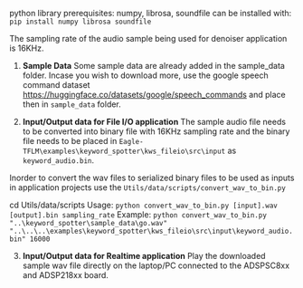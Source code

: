 python library prerequisites: numpy, librosa, soundfile
can be installed with: `pip install numpy librosa soundfile`

The sampling rate of the audio sample being used for denoiser application is 16KHz.

1. **Sample Data**
Some sample data are already added in the sample_data folder. Incase you wish to download more, use the google speech command dataset https://huggingface.co/datasets/google/speech_commands and place then in `sample_data` folder.

2. **Input/Output data for File I/O application**
The sample audio file needs to be converted into binary file with 16KHz sampling rate and the binary file needs to be placed in `Eagle-TFLM\examples\keyword_spotter\kws_fileio\src\input` as `keyword_audio.bin`.

Inorder to convert the wav files to serialized binary files to be used as inputs in application projects use the `Utils/data/scripts/convert_wav_to_bin.py`

cd Utils/data/scripts
Usage: `python convert_wav_to_bin.py [input].wav [output].bin sampling_rate`
Example: `python convert_wav_to_bin.py "..\keyword_spotter\sample_data\go.wav" "..\..\..\examples\keyword_spotter\kws_fileio\src\input\keyword_audio.bin" 16000`

3. **Input/Output data for Realtime application** 
Play the downloaded sample wav file directly on the laptop/PC connected to the ADSPSC8xx and ADSP218xx board.